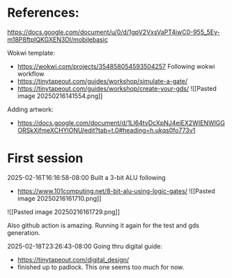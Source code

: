 
# References:

https://docs.google.com/document/u/0/d/1gpV2VxsVaPT4iwC0-955_5Ey-m18P8ftpIQKGXEN3DI/mobilebasic

Wokwi template:
- https://wokwi.com/projects/354858054593504257
Following wokwi workflow
- https://tinytapeout.com/guides/workshop/simulate-a-gate/
- https://tinytapeout.com/guides/workshop/create-your-gds/
![[Pasted image 20250216141554.png]]

Adding artwork:
- https://docs.google.com/document/d/1Ll64tvDcXpNJ4eiEX2WIENWlGGORSkXifmeXCHYlONU/edit?tab=t.0#heading=h.ukqs0fo773v1



# First session
2025-02-16T16:16:58-08:00
Built a 3-bit ALU following
- https://www.101computing.net/8-bit-alu-using-logic-gates/
![[Pasted image 20250216161710.png]]

![[Pasted image 20250216161729.png]]

Also github action is amazing. Running it again for the test and gds generation.


2025-02-18T23:26:43-08:00
Going thru digital guide:
- https://tinytapeout.com/digital_design/
- finished up to padlock. This one seems too much for now.

